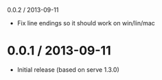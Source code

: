 0.0.2 / 2013-09-11

  * Fix line endings so it should work on win/lin/mac

0.0.1 / 2013-09-11
==================

  * Initial release (based on serve 1.3.0)
